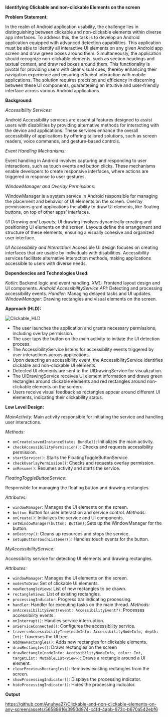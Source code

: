 **Identifying Clickable and non-clickable Elements on the screen**

**Problem Statement:**

In the realm of Android application usability, the challenge lies in distinguishing between clickable and non-clickable elements within diverse app interfaces. To address this, the task is to develop an Android application equipped with advanced detection capabilities. This application must be able to identify all interactive UI elements on any given Android app screen and draw green boxes around them. Simultaneously, the application should recognize non-clickable elements, such as section headings and textual content, and draw red boxes around them. This functionality is pivotal for providing users with clear visual cues, thereby enhancing their navigation experience and ensuring efficient interaction with mobile applications. The solution requires precision and efficiency in discerning between these UI components, guaranteeing an intuitive and user-friendly interface across various Android applications.

**Background:**

*Accessibility Services:*

Android Accessibility services are essential features designed to assist users with disabilities by providing alternative methods for interacting with the device and applications. These services enhance the overall accessibility of applications by offering tailored solutions, such as screen readers, voice commands, and gesture-based controls.

*Event Handling Mechanisms:*

Event handling in Android involves capturing and responding to user interactions, such as touch events and button clicks. These mechanisms enable developers to create responsive interfaces, where actions are triggered in response to user gestures.

*WindowManager and Overlay Permissions:*

WindowManager is a system service in Android responsible for managing the placement and behavior of UI elements on the screen. Overlay permissions grant applications the ability to draw UI elements, like floating buttons, on top of other apps' interfaces.

*UI Drawing and Layouts:*
UI drawing involves dynamically creating and positioning UI elements on the screen. Layouts define the arrangement and structure of these elements, ensuring a visually cohesive and organized user interface.

*UI Accessibility and Interaction:*
Accessible UI design focuses on creating interfaces that are usable by individuals with disabilities. Accessibility services facilitate alternative interaction methods, making applications accessible to users with diverse needs.

**Dependencies and Technologies Used:**

*Kotlin:* Backend logic and event handling.
*XML:* Frontend layout design and UI components.
*Android AccessibilityService API:* Detecting and processing accessibility events.
*Handler:* Managing delayed tasks and UI updates.
*WindowManager:* Drawing rectangles and visual elements on the screen.

**Approach (HLD):**

![Clickable_HLD](https://github.com/Anuhya27/Clickable-and-non-clickable-elements-on-any-screen/assets/56588616/bccb5bc7-7fa7-41e4-be65-dd80d97ada85)

- The user launches the application and grants necessary permissions, including overlay permission.
- The user taps the button on the main activity to initiate the UI detection process.
- The AccessibilityService listens for accessibility events triggered by user interactions across applications.
- Upon detecting an accessibility event, the AccessibilityService identifies clickable and non-clickable UI elements.
- Detected UI elements are sent to the UIDrawingService for visualization.
- The UIDrawingService receives UI element information and draws green rectangles around clickable elements and red rectangles around non-clickable elements on the screen.
- Users receive visual feedback as rectangles appear around different UI elements, indicating their clickability status.

**Low Level Design:**

*MainActivity:*
Main activity responsible for initiating the service and handling user interactions.

*Methods:*
- `onCreate(savedInstanceState: Bundle?)`: Initializes the main activity.
- `checkAccessibilityPermission()`: Checks and requests accessibility permission.
- `startService()`: Starts the FloatingToggleButtonService.
- `checkOverlayPermission()`: Checks and requests overlay permission.
- `onResume()`: Resumes activity and starts the service.

*FloatingToggleButtonService:*

Responsible for managing the floating button and drawing rectangles.

*Attributes:*
- `windowManager`: Manages the UI elements on the screen.
- `button`: Button for user interaction and service control.
*Methods:*
- `onCreate()`: Initializes the service and UI components.
- `setWindowManager(button: Button)`: Sets up the WindowManager for the button.
- `onDestroy()`: Cleans up resources and stops the service.
- `setupButtonTouchListener()`: Handles touch events for the button.

*MyAccessibilityService:*

Accessibility service for detecting UI elements and drawing rectangles.

*Attributes:*
- `windowManager`: Manages the UI elements on the screen.
- `nodesToDraw`: Set of clickable UI elements.
- `newRectangleViews`: List of new rectangles to be drawn.
- `rectangleViews`: List of existing rectangles.
- `processingIndicator`: Progress bar indicating processing.
- `handler`: Handler for executing tasks on the main thread.
*Methods:*
- `onAccessibilityEvent(event: AccessibilityEvent?)`: Processes accessibility events.
- `onInterrupt()`: Handles service interruption.
- `onServiceConnected()`: Configures the accessibility service.
- `traverseAccessibilityTree(nodeInfo: AccessibilityNodeInfo, depth: Int)`: Traverses the UI tree.
- `addNewRectangles()`: Adds new rectangles for clickable elements.
- `drawRectangles()`: Draws rectangles on the screen
- `drawRectangle(nodeInfo: AccessibilityNodeInfo, color: Int, targetList: MutableList<View>)`: Draws a rectangle around a UI element.
- `clearPreviousRectangles()`: Removes existing rectangles from the screen.
- `showProcessingIndicator()`: Displays the processing indicator.
- `hideProcessingIndicator()`: Hides the processing indicator.

**Output**

https://github.com/Anuhya27/Clickable-and-non-clickable-elements-on-any-screen/assets/56588616/3950d974-c4fd-4abb-973c-b670a542ebf6


